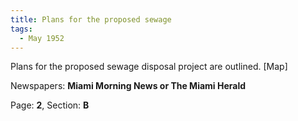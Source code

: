 ```yaml
---  
title: Plans for the proposed sewage  
tags:  
  - May 1952  
---  
```

  
Plans for the proposed sewage disposal project are outlined. [Map]  
  
Newspapers: **Miami Morning News or The Miami Herald**  
  
Page: **2**, Section: **B** 
